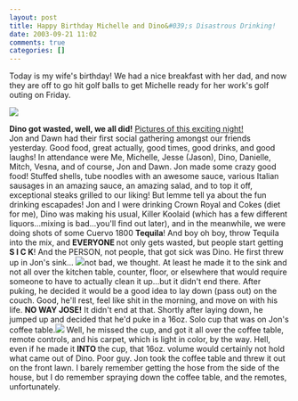 ```yaml
---
layout: post
title: Happy Birthday Michelle and Dino&#039;s Disastrous Drinking!
date: 2003-09-21 11:02
comments: true
categories: []
---
```

Today is my wife's birthday! We had a nice breakfast with her dad, and now they are off to go hit golf balls to get Michelle ready for her work's golf outing on Friday.

<img src="http://tubes.ominix.com/art/a/holiday/birthday-cake.png">

<b>Dino got wasted, well, we all did!</b>
<a href="http://www.filias.com/cgi-bin/album.pl?album=2003%20Albums/09.20.2003.DinnerAtJonAndDawn's" title="Pictures of this exciting night!" target="_blank">Pictures of this exciting night!</a><br>
Jon and Dawn had their first social gathering amongst our friends yesterday. Good food, great actually, good times, good drinks, and good laughs! In attendance were Me, Michelle, Jesse (Jason), Dino, Danielle, Mitch, Vesna, and of course, Jon and Dawn. Jon made some crazy good food! Stuffed shells, tube noodles with an awesome sauce, various Italian sausages in an amazing sauce, an amazing salad, and to top it off, exceptional steaks grilled to our liking! But lemme tell ya about the fun drinking escapades! Jon and I were drinking Crown Royal and Cokes (diet for me), Dino was making his usual, Killer Koolaid (which has a few different liquors...mixing is bad...you'll find out later), and in the meanwhile, we were doing shots of some Cuervo 1800 <b>Tequila</b>! And boy oh boy, throw Tequila into the mix, and <b>EVERYONE </b>not only gets wasted, but people start getting <b>S I C K</b>! And the PERSON, not people, that got sick was Dino. He first threw up in Jon's sink... <a href="http://www.filias.com/cgi-bin/album.pl?photo=2003%20Albums/09.20.2003.DinnerAtJonAndDawn's/September%2022,%202003%20-%20Pictures%20066%20(Medium).jpg" target="_blank"><img src="http://www.filias.com/photos/2003%20Albums/09.20.2003.DinnerAtJonAndDawn's/thmb_September%2022,%202003%20-%20Pictures%20066%20(Medium).jpg" border="0 align=absmiddle"></a>not bad, we thought. At least he made it to the sink and not all over the kitchen table, counter, floor, or elsewhere that would require someone to have to actually clean it up...but it didn't end there. After puking, he decided it would be a good idea to lay down (pass out) on the couch. Good, he'll rest, feel like shit in the morning, and move on with his life. <b>NO WAY JOSE!</b> It didn't end at that. Shortly after laying down, he jumped up and decided that he'd puke in a 16oz. Solo cup that was on Jon's coffee table.<a href="http://www.filias.com/cgi-bin/album.pl?photo=2003%20Albums/09.20.2003.DinnerAtJonAndDawn's/September%2022,%202003%20-%20Pictures%20084%20(Medium).jpg" target="_blank"><img src="http://www.filias.com/photos/2003%20Albums/09.20.2003.DinnerAtJonAndDawn's/thmb_September%2022,%202003%20-%20Pictures%20084%20(Medium).jpg" border="0 align=absmiddle"></a>  Well, he missed the cup, and got it all over the coffee table, remote controls, and his carpet, which is light in color, by the way. Hell, even if he made it <b>INTO </b>the cup, that 16oz. volume would certainly not hold what came out of Dino. Poor guy. Jon took the coffee table and threw it out on the front lawn. I barely remember getting the hose from the side of the house, but I do remember spraying down the coffee table, and the remotes, unfortunately.
